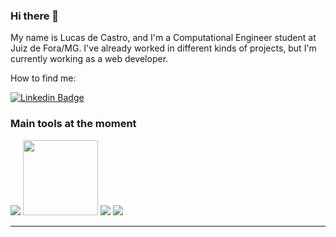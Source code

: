 ### Hi there 👋

My name is Lucas de Castro, and I'm a Computational Engineer student at Juiz de Fora/MG. I've already worked in different kinds of projects, but I'm currently working as a web developer. 

How to find me:

[![Linkedin Badge](https://img.shields.io/badge/-LinkedIn-blue?style=flat-square&logo=Linkedin&logoColor=white&link=https://www.linkedin.com/in/omariosouto)](https://www.linkedin.com/in/lucas-fernandino/)

### Main tools at the moment

<code><img heigth="25px" src="https://www.vectorlogo.zone/logos/reactjs/reactjs-ar21.svg"></code>
<code><img heigth="25px" width="120px" src="https://cdn.svgporn.com/logos/nextjs.svg"></code>
<code><img heigth="25px" src="https://www.vectorlogo.zone/logos/typescriptlang/typescriptlang-ar21.svg"></code>
<code><img heigth="25px" src="https://www.vectorlogo.zone/logos/nodejs/nodejs-ar21.svg"></code>

____

<!--
**lcastrof/lcastrof** is a ✨ _special_ ✨ repository because its `README.md` (this file) appears on your GitHub profile.

Here are some ideas to get you started:

- 🔭 I’m currently working on ...
- 🌱 I’m currently learning ...
- 👯 I’m looking to collaborate on ...
- 🤔 I’m looking for help with ...
- 💬 Ask me about ...
- 📫 How to reach me: ...
- 😄 Pronouns: ...
- ⚡ Fun fact: ...
-->
